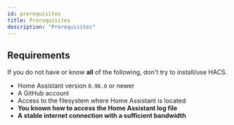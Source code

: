 ```yaml
---
id: prerequisites
title: Prerequisites
description: "Prerequisites"
---
```


## Requirements

If you do not have or know **all** of the following, don't try to install/use HACS.

- Home Assistant version `0.98.0` or newer
- A GitHub account
- Access to the filesystem where Home Assistant is located
- **You known how to access the Home Assistant log file**
- **A stable internet connection with a sufficient bandwidth**